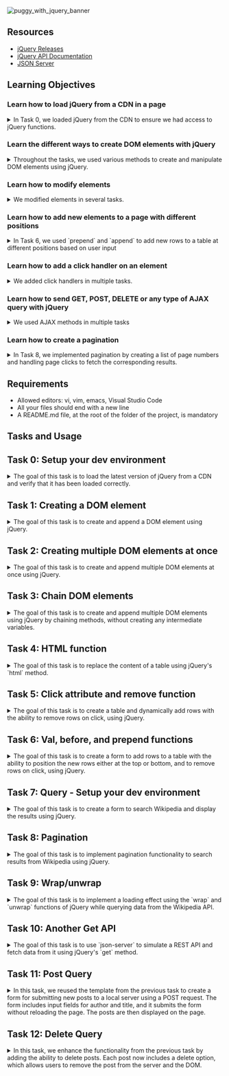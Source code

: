 
![puggy_with_jquery_banner](https://github.com/ThatsVie/atlas-web_front_end/assets/143755961/ece2e7fc-1c10-4b87-a76a-7369748fbce7)

## Resources

- [jQuery Releases](https://releases.jquery.com/)
- [jQuery API Documentation](https://api.jquery.com/)
- [JSON Server](https://github.com/typicode/json-server)

## Learning Objectives

### Learn how to load jQuery from a CDN in a page
<details>
<summary>
In Task 0, we loaded jQuery from the CDN to ensure we had access to jQuery functions. </summary>

Here's an example from Task 0:

```html
<script src="https://code.jquery.com/jquery-3.7.1.slim.min.js" integrity="sha256-kmHvs0B+OpCW5GVHUNjv9rOmY0IvSIRcf7zGUDTDQM8=" crossorigin="anonymous"></script>

```
</details>

### Learn the different ways to create DOM elements with jQuery

<details>
<summary>Throughout the tasks, we used various methods to create and manipulate DOM elements using jQuery. </summary>

For example, in Task 1, we created a paragraph element and appended it to the body:

```javascript
function createTextElement() {
    const paragraph = $('<p>Lorem ipsum dolor sit amet...</p>');
    $('body').append(paragraph);
}
```

In Task 3, we chained jQuery methods to create and append multiple elements at once:

```javascript
$('<table></table>').append(
    $('<thead></thead>').append(
        $('<tr></tr>').append(
            $('<th></th>').text('Firstname'),
            $('<th></th>').text('Lastname')
        )
    )
).append(
    $('<tbody></tbody>').append(
        $('<tr></tr>').append(
            $('<td></td>').text('Guillaume'),
            $('<td></td>').text('Salva')
        ),
        $('<tr></tr>').append(
            $('<td></td>').text('Paulette'),
            $('<td></td>').text('Salva')
        ),
        $('<tr></tr>').append(
            $('<td></td>').text('Antoine'),
            $('<td></td>').text('Salva')
        )
    )
).appendTo('body');
```
</details>

### Learn how to modify elements

<details>
<summary>We modified elements in several tasks. </summary>

For example, in Task 6, we used `.val()` to get and set values of form elements, and `.css()` to modify the styles:

```javascript
$('input:last').click(function () {
    const firstName = $('input:first').val();
    const lastName = $('input:nth-of-type(2)').val();
    addNewMember(firstName, lastName, 'after');
});
```
</details>


### Learn how to add new elements to a page with different positions

<details>
<summary>In Task 6, we used `prepend` and `append` to add new rows to a table at different positions based on user input </summary>

```javascript
function addNewMember(firstName, lastName, position) {
    const newRow = $('<tr></tr>').append(
        $('<td></td>').text(firstName),
        $('<td></td>').text(lastName),
        $('<td></td>').text('(x)').css('background-color', 'orange').click(function() {
            $(this).parent().remove();
        })
    );
    if (position === 'before') {
        $('tbody').prepend(newRow);
    } else {
        $('tbody').append(newRow);
    }
}
```
</details>

### Learn how to add a click handler on an element

<details>
<summary>We added click handlers in multiple tasks. </summary>

In Task 5, we added a click handler to the third cell of each row to remove the row when clicked:

```javascript
$('td:last').click(function() {
    $(this).parent().remove();
});
```

In Task 12, we added a click handler to delete posts:

```javascript
$(`#row-${data.id} .delete`).click(function() {
    deletePost(data.id);
});
```
</details>

### Learn how to send GET, POST, DELETE or any type of AJAX query with jQuery

<details>
<summary>We used AJAX methods in multiple tasks </summary>

- **GET**: In Task 10, to list posts from the server:

    ```javascript
    $.get('http://localhost:3000/posts', function(response) {
        response.forEach(post => {
            addPostRow(post);
        });
    }).fail(function() {
        alert('Server Error');
    });
    ```

- **POST**: In Task 11, to send new posts to the server:

    ```javascript
    $.post('http://localhost:3000/posts', data, function(response) {
        addPostRow(response);
    }).fail(function() {
        alert('Error sending the POST query');
    });
    ```

- **DELETE**: In Task 12, to delete posts from the server:

    ```javascript
    $.ajax({
        url: `http://localhost:3000/posts/${id}`,
        type: 'DELETE',
        success: function() {
            $(`#row-${id}`).remove();
        },
        error: function() {
            alert('Post was not deleted');
        }
    });
    ```
</details>

### Learn how to create a pagination

<details>
<summary>In Task 8, we implemented pagination by creating a list of page numbers and handling page clicks to fetch the corresponding results. </summary>

```javascript
function buildPagination(numberOfItems, itemsPerPage, currentOffset) {
    const paginationList = $('#pagination');
    paginationList.empty();
    const totalPages = Math.ceil(numberOfItems / itemsPerPage);
    for (let i = 0; i < totalPages; i++) {
        const pageNumber = i + 1;
        const pageOffset = i * itemsPerPage;
        const listItem = $('<li></li>').text(pageNumber).css('cursor', 'pointer').css('margin-left', '10px');
        if (pageOffset === currentOffset) {
            listItem.css('font-weight', 'bold');
        }
        listItem.on('click', function() {
            const searchTerm = $('input[type="text"]').val();
            queryWikipedia(searchTerm, pageOffset);
        });
        paginationList.append(listItem);
    }
}
```
</details>

## Requirements

- Allowed editors: vi, vim, emacs, Visual Studio Code
- All your files should end with a new line
- A README.md file, at the root of the folder of the project, is mandatory

## Tasks and Usage

## Task 0: Setup your dev environment

<details>
<summary>The goal of this task is to load the latest version of jQuery from a CDN and verify that it has been loaded correctly.</summary>

### Task Description
In `0-index.html`:
- Load the latest version of jQuery using their code.jquery.com CDN.
- Use the Slim & minified version of jQuery.
- When the page is being loaded, verify that jQuery is loaded correctly.
- If jQuery is ready to be used, log to the console `jQuery has been loaded correctly`.
- If jQuery has not been loaded properly, log to the console `jQuery has not been loaded correctly`.

### Requirements

- Make sure your code is in a script of type application/javascript

### Implementation

```html
<!DOCTYPE html>
<html lang="en" dir="ltr">

<head>

    <meta charset="utf-8" />
    <title>Task 0</title>
    <script src="https://code.jquery.com/jquery-3.7.1.slim.min.js" integrity="sha256-kmHvs0B+OpCW5GVHUNjv9rOmY0IvSIRcf7zGUDTDQM8=" crossorigin="anonymous"></script>

</head>

<body>

    <script type="application/javascript">
        if (jQuery === 'undefined') {
            console.log('jQuery has not been loaded correctly');
        } else {
            console.log('jQuery has been loaded correctly');
        }
    </script>

</body>

</html>


```

### Explanation
- **Loading jQuery from CDN**: The latest slim and minified version of jQuery is loaded from the official jQuery CDN.
- **Verifying jQuery Load**: The script checks if `typeof jQuery` is `undefined` to determine if jQuery has been loaded. If it is, an error message is logged. Otherwise, a success message is logged.
- **Script Type**: The `<script>` tags include `type="application/javascript"` as required.

### How to Test

1. Open the HTML file in a web browser.
2. Open the developer tools console.
3. You should see `jQuery has been loaded correctly` logged in the console.

![Screenshot 2024-07-08 132724](https://github.com/ThatsVie/atlas-web_front_end/assets/143755961/5ea62877-b7ba-4028-94a9-d25447e6c444)


</details>

## Task 1: Creating a DOM element

<details>
<summary>The goal of this task is to create and append a DOM element using jQuery. </summary>

### Task Description

In  `1-index.html`:
- Reuse the template from Task 0.
- Remove the code that verifies jQuery loaded and logs messages to the console.
- Create a function named `createTextElement`:
  - Within the function, create a `<p>` HTML element.
  - The paragraph should display the provided text.
  - Add the paragraph to the body of the page.
  - Call the `createTextElement` function.

### Requirements:

- You must use jQuery only to generate the HTML tag and attach it to the page
- Use the keyword append to attach the element to the page

### Implementation

```html
<!DOCTYPE html>
<html lang="en" dir="ltr">

<head>
    <meta charset="utf-8" />
    <title>Task 1</title>
    <script src="https://code.jquery.com/jquery-3.7.1.slim.min.js" integrity="sha256-kmHvs0B+OpCW5GVHUNjv9rOmY0IvSIRcf7zGUDTDQM8=" crossorigin="anonymous"></script>
</head>

<body>
    <script type="application/javascript">
        function createTextElement() {
            const paragraph = $('<p>Lorem ipsum dolor sit amet, consectetur adipiscing elit. Sed in diam risus. Nunc sit amet euismod ipsum. Aenean tempus ex sed est volutpat, sed sodales velit tempus. Class aptent taciti sociosqu ad litora torquent per conubia nostra, per inceptos himenaeos. Proin auctor sollicitudin eleifend. Vivamus porta enim vitae mauris commodo, vitae tempor tellus elementum. Quisque sed pellentesque nulla, at eleifend nisi. Phasellus eget tincidunt ex. Lorem ipsum dolor sit amet, consectetur adipiscing elit.</p>');
            $('body').append(paragraph);
        }

        $(document).ready(function() {
            createTextElement();
        });
    </script>
</body>

</html>
```

### Explanation
- **Loading jQuery from CDN**: The latest slim and minified version of jQuery is loaded from the official jQuery CDN.
- **Creating and Appending Paragraph**:
  - The `createTextElement` function creates a `<p>` element containing the provided text using jQuery.
  - The paragraph is appended to the body of the page using the `append` method.
- **Calling the Function**: The `createTextElement` function is called when the document is ready, ensuring the DOM is fully loaded before executing the script.

### How to Test

1. Open the HTML file in a web browser.
2. You should see a paragraph with the provided text displayed on the page.

![Screenshot 2024-07-08 134155](https://github.com/ThatsVie/atlas-web_front_end/assets/143755961/f0eb1006-971c-4845-a973-c4102e2a83a9)


</details>


## Task 2: Creating multiple DOM elements at once

<details>
<summary>The goal of this task is to create and append multiple DOM elements at once using jQuery.</summary>

### Task Description
In `2-index.html`:
- Reuse the template from Task 1.
- Remove the function `createTextElement`.
- Create a function named `createFamilyTree`:
  - It should create a `<table>` element.
  - The head of the table should display "Firstname" and "Lastname" in two cells.
  - The body of the table should have three rows:
    - The first row should contain two cells with "Guillaume" and "Salva".
    - The second row should contain two cells with "Paulette" and "Salva".
    - The third row should contain two cells with "Antoine" and "Salva".
- Use the keyword `append` only once to attach all the elements of the table to the page.
- Call the `createFamilyTree` function.

### Requirements:

- You must use jQuery only to generate the HTML tag and attach it to the page
- The entire table code should be contained in one string

### Implementation

```html
<!DOCTYPE html>
<html lang="en" dir="ltr">

<head>
    <meta charset="utf-8" />
    <title>Task 2</title>
    <script src="https://code.jquery.com/jquery-3.7.1.slim.min.js" integrity="sha256-kmHvs0B+OpCW5GVHUNjv9rOmY0IvSIRcf7zGUDTDQM8=" crossorigin="anonymous"></script>
</head>

<body>

    <script type="application/javascript">
        function createFamilyTree() {
            $('body').append(`
            <table>
                <thead>
                    <tr>
                        <th>Firstname</th>
                        <th>Lastname</th>
                    </tr>
                </thead>
                <tbody>
                    <tr>
                        <td>Guillaume</td>
                        <td>Salva</td>
                    </tr>
                    <tr>
                        <td>Paulette</td>
                        <td>Salva</td>
                    </tr>
                    <tr>
                        <td>Antoine</td>
                        <td>Salva</td>
                    </tr>
                </tbody>
            </table>`);
        }

        $(document).ready(function() {
            createFamilyTree();
        });
    </script>

</body>

</html>
```

### Explanation
- **Loading jQuery from CDN**: The slim and minified version of jQuery is loaded from the official jQuery CDN.
- **Creating and Appending Table**:
  - The `createFamilyTree` function uses template literals to create the entire table structure as a string.
  - The table is appended to the body of the page using the `append` method.
- **Calling the Function**: The `createFamilyTree` function is called when the document is ready, ensuring the table is added to the DOM as soon as the script runs.

### How to Test

1. Open the HTML file in a web browser.
2. You should see a table with the provided structure displayed on the page.

![Screenshot 2024-07-08 142941](https://github.com/ThatsVie/atlas-web_front_end/assets/143755961/dce72640-b98b-40a1-9dca-8c833628c5d3)

</details>


## Task 3: Chain DOM elements

<details>
<summary>The goal of this task is to create and append multiple DOM elements using jQuery by chaining methods, without creating any intermediate variables.</summary>

### Task Description
In `3-index.html`:
- Reuse the template and function from Task 2.
- The table should contain the same values as the previous task.
- Create each element one by one using jQuery methods.
- Use the `append` method for each element and the `text` method for the cells.
- Do not create any intermediate variables.
- Call the `createFamilyTree` function.

### Requirements:

- You must use jQuery only to generate the HTML tag and attach it to the page

### Implementation

```html
<!DOCTYPE html>
<html lang="en" dir="ltr">

<head>
    <meta charset="utf-8" />
    <title>Task 3</title>
    <script src="https://code.jquery.com/jquery-3.7.1.slim.min.js" integrity="sha256-kmHvs0B+OpCW5GVHUNjv9rOmY0IvSIRcf7zGUDTDQM8=" crossorigin="anonymous"></script>
</head>

<body>

    <script type="application/javascript">
        function createFamilyTree() {
            $('<table></table>').append(
                $('<thead></thead>').append(
                    $('<tr></tr>').append(
                        $('<th></th>').text('Firstname'),
                        $('<th></th>').text('Lastname')
                    )
                )
            ).append(
                $('<tbody></tbody>').append(
                    $('<tr></tr>').append(
                        $('<td></td>').text('Guillaume'),
                        $('<td></td>').text('Salva')
                    ),
                    $('<tr></tr>').append(
                        $('<td></td>').text('Paulette'),
                        $('<td></td>').text('Salva')
                    ),
                    $('<tr></tr>').append(
                        $('<td></td>').text('Antoine'),
                        $('<td></td>').text('Salva')
                    )
                )
            ).appendTo('body');
        }

        $(document).ready(function() {
            createFamilyTree();
        });
    </script>

</body>

</html>
```

### Explanation
- **Loading jQuery from CDN**: The slim and minified version of jQuery 3.7.1 is loaded from the official jQuery CDN.
- **Creating and Appending Elements**:
  - The `createFamilyTree` function creates each element one by one using jQuery methods and chaining.
  - It uses the `append` method to add elements to the DOM.
  - The `text` method is used to set the text content of the table cells.
  - The `appendTo` method is used to append the complete table to the body.
- **Calling the Function**: The `createFamilyTree` function is called when the document is ready, ensuring the table is added to the DOM as soon as the script runs.

### How to Test

1. Open the HTML file in a web browser.
2. You should see a table with the provided structure displayed on the page.


![Screenshot 2024-07-08 144411](https://github.com/ThatsVie/atlas-web_front_end/assets/143755961/f9f8b078-8ad9-459a-8eae-03a457cfac83)

</details>

## Task 4: HTML function

<details>
<summary>The goal of this task is to replace the content of a table using jQuery's `html` method. </summary>

### Task Description
In `4-index.html`:
- Reuse the template and function from Task 3.
- Create a new function named `replaceFamilyTree`:
  - It should replace the children of the `tbody` element with a new `tr`.
  - The `tr` element should contain two cells with "Gerard" and "Bonissa".
- Make sure both `createFamilyTree` and `replaceFamilyTree` are called.

### Requirements:

- You must use the keyword html to replace the content of the table

### Implementation
The implementation of the task is as follows:

```html
<!DOCTYPE html>
<html lang="en" dir="ltr">

<head>
    <meta charset="utf-8" />
    <title>Task 4</title>
    <script src="https://code.jquery.com/jquery-3.7.1.slim.min.js" integrity="sha256-kmHvs0B+OpCW5GVHUNjv9rOmY0IvSIRcf7zGUDTDQM8=" crossorigin="anonymous"></script>
</head>

<body>

    <script type="application/javascript">
        function createFamilyTree() {
            $('<table></table>').append(
                $('<thead></thead>').append(
                    $('<tr></tr>').append(
                        $('<th></th>').text('Firstname'),
                        $('<th></th>').text('Lastname')
                    )
                )
            ).append(
                $('<tbody></tbody>').append(
                    $('<tr></tr>').append(
                        $('<td></td>').text('Guillaume'),
                        $('<td></td>').text('Salva')
                    ),
                    $('<tr></tr>').append(
                        $('<td></td>').text('Paulette'),
                        $('<td></td>').text('Salva')
                    ),
                    $('<tr></tr>').append(
                        $('<td></td>').text('Antoine'),
                        $('<td></td>').text('Salva')
                    )
                )
            ).appendTo('body');
        }

        function replaceFamilyTree() {
            $('tbody').html(
                $('<tr></tr>').append(
                    $('<td></td>').text('Gerard'),
                    $('<td></td>').text('Bonissa')
                )
            );
        }

        $(document).ready(function() {
            createFamilyTree();
            replaceFamilyTree();
        });
    </script>

</body>

</html>
```

### Explanation
- **Loading jQuery from CDN**: The slim and minified version of jQuery 3.7.1 is loaded from the official jQuery CDN.
- **Creating and Appending Elements**:
  - The `createFamilyTree` function creates each element one by one using jQuery methods and chaining.
  - The `replaceFamilyTree` function replaces the children of the `tbody` element with a new row containing "Gerard" and "Bonissa".
  - The `html` method is used to replace the content of the `tbody`.
- **Calling the Functions**: Both `createFamilyTree` and `replaceFamilyTree` functions are called when the document is ready, ensuring the table is created and then modified as soon as the script runs.

### How to Test

1. Open the HTML file in a web browser.
2. You should see a table with the provided structure displayed on the page.

![Screenshot 2024-07-08 154243](https://github.com/ThatsVie/atlas-web_front_end/assets/143755961/dc8ad252-a276-489c-9413-70b7263cdf19)

</details>

## Task 5: Click attribute and remove function

<details>
<summary>The goal of this task is to create a table and dynamically add rows with the ability to remove rows on click, using jQuery.</summary>

### Task Description

In `5-index.html`:
- Reuse the template from Task 4.
- Remove the `createFamilyTree` and `replaceFamilyTree` functions.
- Create a new function `createFamilyTree`:
  - It should append an empty table to the body, with a `thead` and two cells with text "Firstname" and "Lastname".
  - It should append an empty `tbody` element to the table after the `thead`.
- Create a new function `addNewMember`:
  - It accepts two arguments: `firstName` (string) and `lastName` (string).
  - It appends a new row to the body of the table with three cells.
  - The first cell displays the `firstName`, the second cell displays the `lastName`.
  - The third cell displays `(x)`.
  - On click on the third cell, it should remove the row.
  - Add CSS to the third cell to have an orange background.
- Call the function `createFamilyTree`.
- Using `addNewMember`, generate a fake table with:
  - The first row: Guillaume, Salva
  - The second row: Arielle, Snizt
  - The third row: Fanette, Snizt
  - The fourth row: Gerard, Snizt
  - The fifth row: Victor, Salva

### Requirements:

- You must use the keywords click, css, and remove

### Implementation

The implementation of the task is as follows:


```html
<!DOCTYPE html>
<html lang="en" dir="ltr">

<head>
    <meta charset="utf-8" />
    <title>Task 5</title>
    <script src="https://code.jquery.com/jquery-3.7.1.slim.min.js" integrity="sha256-kmHvs0B+OpCW5GVHUNjv9rOmY0IvSIRcf7zGUDTDQM8=" crossorigin="anonymous"></script>
</head>

<body>

    <script type="application/javascript">
        function createFamilyTree() {
            $('<table></table>').append(
                $('<thead></thead>').append(
                    $('<tr></tr>').append(
                        $('<th></th>').text('Firstname'),
                        $('<th></th>').text('Lastname')
                    )
                ),
                $('<tbody></tbody>')
            ).appendTo('body');
        }

        function addNewMember(firstName, lastName) {
            const row = $('<tr></tr>').append(
                $('<td></td>').text(firstName),
                $('<td></td>').text(lastName),
                $('<td></td>').text('(x)').css('background-color', 'orange').click(function() {
                    $(this).parent().remove();
                })
            );
            $('tbody').append(row);
        }

        $(document).ready(function() {
            createFamilyTree();
            addNewMember('Guillaume', 'Salva');
            addNewMember('Arielle', 'Snizt');
            addNewMember('Fanette', 'Snizt');
            addNewMember('Gerard', 'Snizt');
            addNewMember('Victor', 'Salva');
        });
    </script>

</body>

</html>

```

### Explanation
- **Loading jQuery from CDN**: The slim and minified version of jQuery 3.7.1 is loaded from the official jQuery CDN.
- **Creating the Table**:
  - The `createFamilyTree` function appends an empty table with a `thead` containing "Firstname" and "Lastname" cells, and an empty `tbody` after the `thead`.
- **Adding New Members**:
  - The `addNewMember` function appends a new row to the table with three cells for the `firstName`, `lastName`, and a remove button `(x)`.
  - The remove button is styled with an orange background using `css` and removes the row on click using the `click` and `remove` methods.
- **Generating the Fake Table**: The `addNewMember` function is called with the provided names to populate the table.

### How to Test

1. Open the HTML file in a web browser.
2. You should see a table with the provided structure and functionality

![Screenshot 2024-07-08 155424](https://github.com/ThatsVie/atlas-web_front_end/assets/143755961/257a987e-15b6-4e39-a5db-c1eebdab56f2)

**After clicking X on a couple of names**

![Screenshot 2024-07-08 161504](https://github.com/ThatsVie/atlas-web_front_end/assets/143755961/fc983994-f8c7-4108-aa85-d3fc36689ead)


</details>

## Task 6: Val, before, and prepend functions
<details>
<summary>The goal of this task is to create a form to add rows to a table with the ability to position the new rows either at the top or bottom, and to remove rows on click, using jQuery.</summary>

### Task Description
In `6-index.html`:
- Reuse the template from Task 5.
- Reuse the `createFamilyTree` function from Task 5.
- Reuse the `addNewMember` function from Task 5 and modify it:
  - Add a new argument `position` (string).
  - When `position` is equal to `before`, it should add the row at the top of the table.
  - Otherwise, it should add the row at the bottom of the table.
- Write a new function `createForm`:
  - It should add two text input fields before the table.
  - It should add a select element with two options: `before` and `after`, with corresponding "Before" and "After" text.
  - It should add a submit input element.
  - When the user clicks on submit, it should call the `addNewMember` function with the values of the two inputs and the value of the select element.
- Call the `createFamilyTree` and `createForm` functions.

### Requirements:

- You must use the keywords first, before, and prepend
- To select the second input, use the nth-of-type selector

### Implementation
The implementation of the task is as follows:

```html
<!DOCTYPE html>
<html lang="en" dir="ltr">

<head>
    <meta charset="utf-8" />
    <title>Task 6</title>
    <script src="https://code.jquery.com/jquery-3.7.1.slim.min.js" integrity="sha256-kmHvs0B+OpCW5GVHUNjv9rOmY0IvSIRcf7zGUDTDQM8=" crossorigin="anonymous"></script>
</head>

<body>

    <script type="application/javascript">
        function createFamilyTree() {
            $('<table></table>').append(
                $('<thead></thead>').append(
                    $('<tr></tr>').append(
                        $('<th></th>').text('Firstname'),
                        $('<th></th>').text('Lastname')
                    )
                ),
                $('<tbody></tbody>')
            ).appendTo('body');
        }

        function addNewMember(firstName, lastName, position) {
            const row = $('<tr></tr>').append(
                $('<td></td>').text(firstName),
                $('<td></td>').text(lastName),
                $('<td></td>').text('(x)').css('background-color', 'orange').click(function() {
                    $(this).parent().remove();
                })
            );
            if (position === 'before') {
                $('tbody').prepend(row);
            } else {
                $('tbody').append(row);
            }
        }

        function createForm() {
            const form = $('<form></form>').append(
                $('<input type="text" placeholder="First name">'),
                $('<input type="text" placeholder="Last name">'),
                $('<select></select>').append(
                    $('<option value="before">Before</option>'),
                    $('<option value="after">After</option>')
                ),
                $('<input type="submit" value="Submit">')
            );
            form.on('submit', function(event) {
                event.preventDefault();
                const firstName = $(this).find('input:first-of-type').val();
                const lastName = $(this).find('input:nth-of-type(2)').val();
                const position = $(this).find('select').val();
                addNewMember(firstName, lastName, position);
            });
            $('table').before(form);
        }

        $(document).ready(function() {
            createFamilyTree();
            createForm();
        });
    </script>

</body>

</html>
```

### Explanation
- **createFamilyTree function**: Creates a table with `thead` and `tbody`.
- **addNewMember function**: Adds a new row either at the top (`before`) or at the bottom of the table based on the `position` argument.
- **createForm function**: Adds a form with two text inputs, a select element with options "Before" and "After", and a submit button. When the form is submitted, it calls `addNewMember` with the values from the inputs and select element.
- **Form Elements**: Uses `first`, `before`, and `nth-of-type` selectors as required.
- **Initial Setup**: Calls `createFamilyTree` and `createForm` on document ready.

### How to Test

1. Open the HTML file in a web browser.
2. You should see a form and a table with the provided structure and functionality
3. You can use the form to add new members to the table, either at the top or bottom, and verify that the remove functionality works.

![Screenshot 2024-07-09 112437](https://github.com/ThatsVie/atlas-web_front_end/assets/143755961/1f10fa0e-8913-4fe8-8d2d-bf911401dab3)



</details>


## Task 7: Query - Setup your dev environment

<details>
<summary>The goal of this task is to create a form to search Wikipedia and display the results using jQuery.</summary>

### Task Description
In `7-index.html`:
- Reuse the template from Task 6.
- Remove the functions from the script.
- Import jQuery using the CDN and make sure you can access the AJAX methods.
- Create a form:
  - Create a function `createSearchForm`, it should append to the body:
    - An empty input of type text without ID, name, or class.
    - An input of type submit.
    - When the user clicks on the submit button, it should query the function `queryWikipedia` with the value of the text input.
    - An empty `ul` element.
- Create a function `addNewArticle` to add new items to a list:
  - It accepts three arguments `id` (string), `title` (string), and `snippet` (string).
  - It creates an element `li`.
  - Within the `li`, add two paragraph elements.
  - The first paragraph contains a `span` tag with the following text: `id -`, then a `b` element with the `title`.
  - The second paragraph should contain the `snippet`.
  - Appends the `li` to the `ul` element (created by `createSearchForm`).
- Implement a `get` function: create a function `queryWikipedia`:
  - It accepts one argument `search` (string).
  - Create a data object with attributes required to query a search using the string passed in the argument with Wikipedia.
  - For each result returned by the API, call the function `addNewArticle` with the result’s `pageid`, `title`, and `snippet`.
- Call the function `createSearchForm` when the page loads.

### Requirements:

- Look at the documentation from Wikipedia to query the API https://www.mediawiki.org/wiki/API:Search
- Use the minified only version of jQuery, so you can access the ajax methods
- When adding the snippet, make sure that the HTML coming from Wikipedia is correctly displayed

### Implementation
The implementation of the task is as follows:

```html
<!DOCTYPE html>
<html lang="en" dir="ltr">

<head>
    <meta charset="utf-8" />
    <title>Task 7</title>
    <script src="https://code.jquery.com/jquery-3.7.1.min.js" integrity="sha256-/JqT3SQfawRcv/BIHPThkBvs0OEvtFFmqPF/lYI/Cxo=" crossorigin="anonymous"></script>
</head>

<body>

    <script type="application/javascript">
        function createSearchForm() {
            const form = $('<form></form>').append(
                $('<input type="text">'),
                $('<input type="submit" value="Submit">')
            );
            $('body').append(form, $('<ul></ul>'));
            form.on('submit', function(event) {
                event.preventDefault();
                const searchTerm = $(this).find('input[type="text"]').val();
                queryWikipedia(searchTerm);
            });
        }

        function addNewArticle(id, title, snippet) {
            const listItem = $('<li></li>').append(
                $('<p></p>').html(`<span>${id} - </span><b>${title}</b>`),
                $('<p></p>').html(snippet)
            );
            $('ul').append(listItem);
        }

        function queryWikipedia(search) {
            const url = "https://en.wikipedia.org/w/api.php";
            const data = {
                action: "query",
                list: "search",
                srsearch: search,
                format: "json",
                origin: "*"
            };
            $.ajax({
                url: url,
                data: data,
                success: function(response) {
                    $('ul').empty();
                    response.query.search.forEach(result => {
                        addNewArticle(result.pageid, result.title, result.snippet);
                    });
                },
                error: function() {
                    alert('Error fetching data from Wikipedia');
                }
            });
        }

        $(document).ready(function() {
            createSearchForm();
        });
    </script>

</body>

</html>
```

### Explanation
- **createSearchForm function**: Appends a form with a text input and a submit button to the body, along with an empty `ul` element. Handles form submission to call `queryWikipedia`.
- **addNewArticle function**: Creates a `li` element containing the article's `id`, `title`, and `snippet`. Appends the `li` to the `ul` element.
- **queryWikipedia function**: Constructs the URL with query parameters for the Wikipedia API request. Uses `$.ajax` to fetch data from the Wikipedia API. Processes the API response to extract relevant search results and calls `addNewArticle`.
- **Document Ready**: Calls `createSearchForm` on document ready to ensure the form is created and ready for user interaction.

### How to Test

1. Open the HTML file in a web browser.
2. You should see a form with a text input and a submit button.
3. Enter a search term and click the submit button.
4. The results should be displayed as a list of articles, with each article containing the `id`, `title`, and `snippet`.

![Screenshot 2024-07-09 133422](https://github.com/ThatsVie/atlas-web_front_end/assets/143755961/4788e1f9-5466-4fc0-8b3a-acfe6f4a697b)


![Screenshot 2024-07-09 133626](https://github.com/ThatsVie/atlas-web_front_end/assets/143755961/b8ed6c90-349c-409e-ae66-8f39ca11cabc)


</details>


## Task 8: Pagination

<details>
<summary>The goal of this task is to implement pagination functionality to search results from Wikipedia using jQuery. </summary>

### Task Description
In `8-index.html`:
- Reuse the code from Task 7.
- Modify the function `createSearchForm` to append another list with the id `pagination`.
- Modify the function `queryWikipedia`:
  - Add a new parameter named `offset` (number), defaulting to 0.
  - Modify the data object to add the `offset`.
  - When receiving the response from the API, call the function `buildPagination`.
- Create a new function `buildPagination`:
  - Accepts three arguments `numberOfItems` (number), `itemsPerPage` (number), and `currentOffset` (number).
  - Resets the pagination list to an empty tag.
  - Displays the pagination using the total number of items divided by the number of items per page.
  - For each page, creates a list item and adds CSS styles.
  - When clicking on a page number, calls `queryWikipedia` with the right offset.

### Requirements:

Use the `totalhits` value from Wikipedia to define the total number of items
Display 10 items per page
Make sure your pages are displayed in an horizontal line

### Implementation

```html
<!DOCTYPE html>
<html lang="en" dir="ltr">

<head>
    <meta charset="utf-8" />
    <title>Task 8</title>
    <script src="https://code.jquery.com/jquery-3.7.1.min.js" integrity="sha256-/JqT3SQfawRcv/BIHPThkBvs0OEvtFFmqPF/lYI/Cxo=" crossorigin="anonymous"></script>
</head>

<body>

    <script type="application/javascript">
        function createSearchForm() {
            const form = $('<form></form>').append(
                $('<input type="text">'),
                $('<input type="submit" value="Submit">')
            );
            $('body').append(form, $('<ul></ul>'), $('<ul id="pagination"></ul>'));
            form.on('submit', function(event) {
                event.preventDefault();
                const searchTerm = $(this).find('input[type="text"]').val();
                queryWikipedia(searchTerm, 0);
            });
        }

        function addNewArticle(id, title, snippet) {
            const listItem = $('<li></li>').append(
                $('<p></p>').html(`<span>${id} - </span><b>${title}</b>`),
                $('<p></p>').html(snippet)
            );
            $('ul:first').append(listItem);
        }

        function queryWikipedia(search, offset = 0) {
            const url = "https://en.wikipedia.org/w/api.php";
            const data = {
                action: "query",
                list: "search",
                srsearch: search,
                format: "json",
                origin: "*",
                sroffset: offset,
                srlimit: 10
            };
            $.ajax({
                url: url,
                data: data,
                success: function(response) {
                    $('ul:first').empty();
                    response.query.search.forEach(result => {
                        addNewArticle(result.pageid, result.title, result.snippet);
                    });
                    buildPagination(response.query.searchinfo.totalhits, 10, offset);
                },
                error: function() {
                    alert('Error fetching data from Wikipedia');
                }
            });
        }

        function buildPagination(numberOfItems, itemsPerPage, currentOffset) {
            const paginationList = $('#pagination');
            paginationList.empty();
            const totalPages = Math.ceil(numberOfItems / itemsPerPage);
            for (let i = 0; i < totalPages; i++) {
                const pageNumber = i + 1;
                const pageOffset = i * itemsPerPage;
                const listItem = $('<li></li>').text(pageNumber).css({
                    'cursor': 'pointer',
                    'margin-left': '10px'
                });
                if (pageOffset === currentOffset) {
                    listItem.css('font-weight', 'bold');
                }
                listItem.on('click', function() {
                    const searchTerm = $('input[type="text"]').val();
                    queryWikipedia(searchTerm, pageOffset);
                });
                paginationList.append(listItem);
            }
        }

        $(document).ready(function() {
            createSearchForm();
        });
    </script>

    <style>
        #pagination {
            display: flex;
            list-style-type: none;
            padding: 0;
        }
    </style>

</body>

</html>
```

### Explanation
- **createSearchForm function**: Initializes the search form and appends it to the body along with the `searchResults` and `pagination` lists. Handles form submission to call `queryWikipedia` with the search term and an offset of 0.
- **addNewArticle function**: Appends search results to the `searchResults` list. Takes `articleId`, `articleTitle`, and `articleSnippet` as parameters.
- **queryWikipedia function**: Fetches data from the Wikipedia API using `$.ajax`, processes the response, and calls `addNewArticle` and `buildPagination`.
- **buildPagination function**: Creates pagination list items and appends them to the `pagination` list. Styles the current page item with bold font and handles click events to call `queryWikipedia` with the appropriate offset.
- **CSS for Pagination**: 
  - `display: flex`: Ensures the pagination items are displayed in a horizontal line.
  - `list-style-type: none`: Removes the default list style (bullets) from the pagination list.
  - `padding: 0`: Removes default padding from the pagination list.

The CSS is necessary to achieve the horizontal display and styling of the pagination items, as required by the task. It ensures that the pagination items are displayed in a row without default list styling and padding, providing a cleaner and more intuitive user interface.

### How to Test

1. Open the HTML file in a web browser.
2. You should see a form with a text input and a submit button.
3. Enter a search term and click the submit button.
4. The results should be displayed as a list of articles, with pagination links below.
5. Click on pagination links to navigate through pages of search results.

![Screenshot 2024-07-09 142753](https://github.com/ThatsVie/atlas-web_front_end/assets/143755961/fea038b4-9ff0-45cd-9d04-73e201751efb)

![Screenshot 2024-07-09 142809](https://github.com/ThatsVie/atlas-web_front_end/assets/143755961/f1f27260-0120-4255-a77b-e43aee3f32b9)


![Screenshot 2024-07-09 142832](https://github.com/ThatsVie/atlas-web_front_end/assets/143755961/6e91eef4-0b44-49d8-acc7-f0cf5b7a5b57)

</details>


## Task 9: Wrap/unwrap

<details>
<summary>The goal of this task is to implement a loading effect using the `wrap` and `unwrap` functions of jQuery while querying data from the Wikipedia API.</summary>

### Task Description
In  `9-index.html`:
- Reuse the code from Task 8.
- In the header, add some CSS within the `style` tag:
  - Add a new class named `loading`.
  - Set the opacity to 0.2 within that class.
- Create a function named `displayLoading`:
  - It accepts one argument `loading`.
  - It selects the first `ul` element of the page.
  - If `loading` is `true`, it wraps the element with a `div` tag and the class `loading`.
  - If `loading` is `false`, it unwraps the `ul` from the `div`.
- Modify the `queryWikipedia` function:
  - Call the function `displayLoading` before querying the API.
  - Once the API returns the value, remove the opacity by calling the function again.

### Implementation


```html
<!DOCTYPE html>
<html lang="en" dir="ltr">

<head>
    <meta charset="utf-8" />
    <title>Task 9</title>
    <script src="https://code.jquery.com/jquery-3.7.1.min.js" integrity="sha256-/JqT3SQfawRcv/BIHPThkBvs0OEvtFFmqPF/lYI/Cxo=" crossorigin="anonymous"></script>
    <style>
        .loading {
            opacity: 0.2;
        }

        #pagination {
            display: flex;
            list-style-type: none;
            padding: 0;
        }

        #pagination li {
            display: inline-block;
            cursor: pointer;
            margin-left: 10px;
        }

        #pagination li.bold {
            font-weight: bold;
        }
    </style>
</head>

<body>

    <script type="application/javascript">
        function createSearchForm() {
            const form = $('<form></form>').append(
                $('<input type="text">'),
                $('<input type="submit" value="Submit">')
            );
            $('body').append(form, $('<ul></ul>'), $('<ul id="pagination"></ul>'));
            form.on('submit', function(event) {
                event.preventDefault();
                const searchTerm = $(this).find('input[type="text"]').val();
                queryWikipedia(searchTerm, 0);
            });
        }

        function addNewArticle(id, title, snippet) {
            const listItem = $('<li></li>').append(
                $('<p></p>').html(`<span>${id} - </span><b>${title}</b>`),
                $('<p></p>').html(snippet)
            );
            $('ul:first').append(listItem);
        }

        function displayLoading(loading) {
            const firstUl = $('ul:first');
            if (loading) {
                firstUl.wrap('<div class="loading"></div>');
            } else {
                firstUl.unwrap();
            }
        }

        function queryWikipedia(search, offset = 0) {
            const url = "https://en.wikipedia.org/w/api.php";
            const data = {
                action: "query",
                list: "search",
                srsearch: search,
                format: "json",
                origin: "*",
                sroffset: offset,
                srlimit: 10
            };
            displayLoading(true);
            $.ajax({
                url: url,
                data: data,
                success: function(response) {
                    $('ul:first').empty();
                    response.query.search.forEach(result => {
                        addNewArticle(result.pageid, result.title, result.snippet);
                    });
                    buildPagination(response.query.searchinfo.totalhits, 10, offset);
                    displayLoading(false);
                },
                error: function() {
                    alert('Error fetching data from Wikipedia');
                    displayLoading(false);
                }
            });
        }

        function buildPagination(numberOfItems, itemsPerPage, currentOffset) {
            const paginationList = $('#pagination');
            paginationList.empty();
            const totalPages = Math.ceil(numberOfItems / itemsPerPage);
            for (let i = 0; i < totalPages; i++) {
                const pageNumber = i + 1;
                const pageOffset = i * itemsPerPage;
                const listItem = $('<li></li>').text(pageNumber);
                if (pageOffset === currentOffset) {
                    listItem.addClass('bold');
                }
                listItem.on('click', function() {
                    const searchTerm = $('input[type="text"]').val();
                    queryWikipedia(searchTerm, pageOffset);
                });
                paginationList.append(listItem);
            }
        }

        $(document).ready(function() {
            createSearchForm();
        });
    </script>

</body>

</html>
```

### Explanation
- **createSearchForm function**: Initializes the search form and appends it to the body along with the `searchResults` and `pagination` lists. Handles form submission to call `queryWikipedia` with the search term and an offset of 0.
- **addNewArticle function**: Appends search results to the `searchResults` list. Takes `articleId`, `articleTitle`, and `articleSnippet` as parameters.
- **displayLoading function**: Wraps the first `ul` with a `div` and the class `loading` if `loading` is true, otherwise unwraps the `ul`.
- **queryWikipedia function**: Fetches data from the Wikipedia API using `$.ajax`, processes the response, and calls `addNewArticle` and `buildPagination`. Calls `displayLoading` before and after the API request.
- **buildPagination function**: Creates pagination list items and appends them to the `pagination` list. Styles the current page item with bold font and handles click events to call `queryWikipedia` with the appropriate offset.
- **CSS for .loading class**: 
  - `opacity: 0.2`: Sets the opacity to 0.2 for the loading effect.

The CSS adjustments ensure that the pagination items are displayed horizontally.

### How to Test

1. Open the HTML file in a web browser.
2. You should see a form with a text input and a submit button.
3. Enter a search term and click the submit button.
4. The results should be displayed as a list of articles, with pagination links below.
5. While the results are being fetched, the list should be wrapped with a `div` having a class `loading`, reducing the opacity to 0.2.
6. Click on pagination links to navigate through pages of search results.



https://github.com/ThatsVie/atlas-web_front_end/assets/143755961/1330e69e-ad2d-42fa-a04f-b5efed289fa5



</details>


## Task 10: Another Get API

<details>
<summary>The goal of this task is to use `json-server` to simulate a REST API and fetch data from it using jQuery's `get` method.</summary>

### Task Description

1. **In 10-index.html`**:
    - Reuse your template from the previous task.
    - Remove the functions in your script and the style in the head.
    - Make sure you import jQuery using the CDN and make sure you can access the ajax methods.

2. **Create a function `addPostRow`**:
    - It takes an argument `data` (object).
    - It appends a paragraph to the body.
    - The paragraph should contain a span element with the text `Post created with id ID, title: TITLE, author: AUTHOR`.
    - Each variable (ID, TITLE, AUTHOR) is contained in the data object.

3. **Create a function named `listPosts`**:
    - It should query your local server on the `posts` endpoint.
    - When the server returns a 200 response, it should call the function `addPostRow` for each element in the response.
    - When the server is unavailable, display an alert with the message `Server Error`.

4. **Call the function `listPosts` when your page loads**.

#### Requirements
- You must use the `get` function from jQuery.

### Setup
1. **Install `json-server`**:
    ```bash
    npm install json-server
    ```
2. **Run the server**:
    ```bash
    json-server --watch db.json
    ```
    This command will start a local server at `http://localhost:3000` serving data from `db.json`.


### db.json Content
Ensure you have the following `db.json` file in your project directory:
```json
{
  "posts": [
    {
      "id": 1,
      "title": "Pug Life",
      "author": "PugLover"
    },
    {
      "id": 2,
      "title": "Adventures of Pug",
      "author": "PugFanatic"
    },
    {
      "id": 3,
      "title": "Pug Tricks",
      "author": "PugTrainer"
    },
    {
      "id": 4,
      "title": "Pug Health Tips",
      "author": "PugVet"
    },
    {
      "id": 5,
      "title": "Pug Food Recipes",
      "author": "PugChef"
    },
    {
      "id": 6,
      "title": "Pug Care Guide",
      "author": "PugGroomer"
    },
    {
      "id": 7,
      "title": "Pug Breeds",
      "author": "PugExpert"
    },
    {
      "id": 8,
      "title": "Pug History",
      "author": "PugHistorian"
    },
    {
      "id": 9,
      "title": "Pug Accessories",
      "author": "PugDesigner"
    },
    {
      "id": 10,
      "title": "Pug Fashion",
      "author": "PugStylist"
    }
  ],
  "comments": [
    {
      "id": 1,
      "body": "Pugs are the best!",
      "postId": 1
    },
    {
      "id": 2,
      "body": "I love this post about pug adventures!",
      "postId": 2
    }
  ],
  "profile": {
    "name": "PugEnthusiast"
  }
}
```

### Implementation

```html
<!DOCTYPE html>
<html lang="en" dir="ltr">

<head>
    <meta charset="utf-8" />
    <title>Task 10</title>
    <script src="https://code.jquery.com/jquery-3.7.1.min.js" integrity="sha256-/JqT3SQfawRcv/BIHPThkBvs0OEvtFFmqPF/lYI/Cxo=" crossorigin="anonymous"></script>
</head>

<body>

    <script type="application/javascript">
        function addPostRow(data) {
            const postParagraph = $('<p></p>').html(
                `<span>Post created with id: ${data.id}, title: ${data.title}, author: ${data.author}</span>`
            );
            $('body').append(postParagraph);
        }

        function listPosts() {
            $.get('http://localhost:3000/posts', function(response) {
                response.forEach(post => {
                    addPostRow(post);
                });
            }).fail(function() {
                alert('Server Error');
            });
        }

        $(document).ready(function() {
            listPosts();
        });
    </script>

</body>

</html>
```

### Explanation
- **addPostRow function**:
  - Takes a data object as an argument.
  - Appends a paragraph to the body containing the post details (ID, title, author) in a span element.
- **listPosts function**:
  - Queries the local server at `http://localhost:3000/posts`.
  - If the server returns a 200 response, it calls `addPostRow` for each element in the response.
  - If the server is unavailable, it displays an alert with the message "Server Error".
- **jQuery get method**:
  - Used to make an AJAX GET request to fetch the posts from the local server.

### How to Test

1. Open the HTML file in a web browser.
2. The page should display a list of pug-related posts fetched from the JSON server running on `http://localhost:3000`.

![Screenshot 2024-07-09 152302](https://github.com/ThatsVie/atlas-web_front_end/assets/143755961/c4b2b020-4e7b-4b13-8c2d-fbbd50c7aeca)


</details>


## Task 11: Post Query

<details>
<summary>In this task, we reused the template from the previous task to create a form for submitting new posts to a local server using a POST request. The form includes input fields for author and title, and it submits the form without reloading the page. The posts are then displayed on the page. </summary>

### Task Description

1. **Create a new function `buildForm`**:
   - Appends a form element to the body.
   - Inside the form, adds:
     - A div element with a label for author and an input of type text with the id `author`.
     - A div element with a label for title and a textarea with the id `title`.
     - An input of type submit.
   - Binds the submit event to call the function `sendForm`.

2. **Create a new function `sendForm`**:
   - Adds a message after the form indicating that the query is about to be sent to the API.
   - Creates a data object with the title and author attributes, taking values from the input fields.
   - Sends a POST request to the server endpoint `/posts` with the data.
   - If the query succeeds, calls the function `addPostRow` with the response data.
   - If the query fails, displays an alert with the message "Error sending the POST query".

3. **Modify the function `listPosts`**:
   - Queries the local server at the `/posts` endpoint.
   - If the server returns a 200 response, calls `addPostRow` for each element in the response.
   - If the server is unavailable, displays an alert with the message "Server Error".

4. **Create a function `addPostRow`**:
   - Takes a data object as an argument.
   - Appends a paragraph to the body containing the post details (ID, title, author) in a span element.

5. **Call the functions `listPosts` and `buildForm` when the page loads**.

### Requirements
- When clicking on the label, the input text should be selected by the browser.
- When pressing enter on the input text, the form should be submitted without reloading the page.
- You must use the `after` function from jQuery.

### Implementation
```html
<!DOCTYPE html>
<html lang="en" dir="ltr">

<head>
    <meta charset="utf-8" />
    <title>Task 11</title>
    <script src="https://code.jquery.com/jquery-3.7.1.min.js" integrity="sha256-/JqT3SQfawRcv/BIHPThkBvs0OEvtFFmqPF/lYI/Cxo=" crossorigin="anonymous"></script>
</head>

<body>

    <script type="application/javascript">
        function addPostRow(data) {
            const postParagraph = $('<p></p>').html(
                `<span>Post created with id: ${data.id}, title: ${data.title}, author: ${data.author}</span>`
            );
            $('body').append(postParagraph);
        }

        function listPosts() {
            $.get('http://localhost:3000/posts', function(response) {
                response.forEach(post => {
                    addPostRow(post);
                });
            }).fail(function() {
                alert('Server Error');
            });
        }

        function buildForm() {
            const form = $('<form></form>').append(
                $('<div></div>').append(
                    $('<label for="author">Author</label>'),
                    $('<input type="text" id="author">')
                ),
                $('<div></div>').append(
                    $('<label for="title">Title</label>'),
                    $('<textarea id="title"></textarea>')
                ),
                $('<input type="submit" value="Submit">')
            );
            $('body').append(form);
            form.on('submit', function(event) {
                event.preventDefault();
                sendForm();
            });
        }

        function sendForm() {
            const data = {
                author: $('#author').val(),
                title: $('#title').val()
            };
            $('form').after('<p>About to send the query to the API</p>');
            $.post('http://localhost:3000/posts', data, function(response) {
                addPostRow(response);
            }).fail(function() {
                alert('Error sending the POST query');
            });
        }

        $(document).ready(function() {
            listPosts();
            buildForm();
        });
    </script>

</body>

</html>
```


### Explanation
The code implements a form that allows users to submit new posts to a local server. It uses jQuery to handle the form submission without reloading the page. The `sendForm` function sends a POST request with the form data, and the `addPostRow` function displays the new post on the page. The `listPosts` function fetches and displays existing posts when the page loads. The `buildForm` function constructs the form and handles the form submission event.


### How to Test

1. Run the JSON server using `json-server --watch db.json`.
2. Open the HTML file in a web browser.
3. The page should display a form to submit new posts and a list of existing posts fetched from the JSON server.
4. Fill in the form and submit it to see the new post added to the list.



https://github.com/ThatsVie/atlas-web_front_end/assets/143755961/61166945-9d13-42cf-9e74-75381d14dba1



</details>

## Task 12: Delete Query

<details>
<summary>In this task, we enhance the functionality from the previous task by adding the ability to delete posts. Each post now includes a delete option, which allows users to remove the post from the server and the DOM.</summary>


### Task Description
1. **Modify the function `addPostRow`**:
   - Adds an `id` attribute to the paragraph with `row-ID` (the ID being the one of the post).
   - Appends a span element with the text `(delete)` before the span with the post information.
   - On click of the delete span, calls the function `deletePost` with the post ID.

2. **Create a function `deletePost`**:
   - Accepts one argument `id` (number).
   - Sends a DELETE request to the `/posts` endpoint with the post ID.
   - If the request is successful, removes the row from the DOM.
   - If the request fails, displays an alert with the message "Post was not deleted".

### Requirements:

- You must use the function `remove` from jQuery

### Implementation
```html
<!DOCTYPE html>
<html lang="en" dir="ltr">

<head>
    <meta charset="utf-8" />
    <title>Task 12</title>
    <script src="https://code.jquery.com/jquery-3.7.1.min.js" integrity="sha256-/JqT3SQfawRcv/BIHPThkBvs0OEvtFFmqPF/lYI/Cxo=" crossorigin="anonymous"></script>
</head>

<body>

    <script type="application/javascript">
        function addPostRow(data) {
            const postParagraph = $('<p></p>').attr('id', `row-${data.id}`).html(
                `<span class="delete">(delete)</span> <span>Post created with id: ${data.id}, title: ${data.title}, author: ${data.author}</span>`
            );
            $('body').append(postParagraph);

            // Bind click event to delete span
            $(`#row-${data.id} .delete`).click(function() {
                deletePost(data.id);
            });
        }

        function listPosts() {
            $.get('http://localhost:3000/posts', function(response) {
                response.forEach(post => {
                    addPostRow(post);
                });
            }).fail(function() {
                alert('Server Error');
            });
        }

        function buildForm() {
            const form = $('<form></form>').append(
                $('<div></div>').append(
                    $('<label for="author">Author</label>'),
                    $('<input type="text" id="author">')
                ),
                $('<div></div>').append(
                    $('<label for="title">Title</label>'),
                    $('<textarea id="title"></textarea>')
                ),
                $('<input type="submit" value="Submit">')
            );
            $('body').append(form);
            form.on('submit', function(event) {
                event.preventDefault();
                sendForm();
            });
        }

        function sendForm() {
            const data = {
                author: $('#author').val(),
                title: $('#title').val()
            };
            $('form').after('<p>About to send the query to the API</p>');
            $.post('http://localhost:3000/posts', data, function(response) {
                addPostRow(response);
            }).fail(function() {
                alert('Error sending the POST query');
            });
        }

        function deletePost(id) {
            $.ajax({
                url: `http://localhost:3000/posts/${id}`,
                type: 'DELETE',
                success: function() {
                    $(`#row-${id}`).remove();
                },
                error: function() {
                    alert('Post was not deleted');
                }
            });
        }

        $(document).ready(function() {
            listPosts();
            buildForm();
        });
    </script>

</body>

</html>
```

### Explanation
- **Function `addPostRow(data)`**: Adds a new paragraph element to the DOM representing a post. Each paragraph includes a delete span that, when clicked, calls the `deletePost` function with the post ID.
- **Function `listPosts()`**: Fetches the list of posts from the server and calls `addPostRow` for each post received.
- **Function `buildForm()`**: Builds a form that allows users to submit new posts. When the form is submitted, it calls the `sendForm` function.
- **Function `sendForm()`**: Sends a POST request to the server to create a new post and calls `addPostRow` to add the new post to the DOM if the request is successful.
- **Function `deletePost(id)`**: Sends a DELETE request to the server to delete a post with the specified ID. If the request is successful, it removes the corresponding paragraph element from the DOM.

### How to Test

1. Run the JSON server using `json-server --watch db.json`.
2. Open the HTML file in a web browser.
3. The page should display a form to submit new posts and a list of existing posts with delete options.
4. Fill in the form and submit to create new posts.
5. Click on the delete span to delete posts and observe that they are removed from the server and the DOM.



https://github.com/ThatsVie/atlas-web_front_end/assets/143755961/b04c9263-e174-46ca-b804-33c1dbda30a9


</details>

